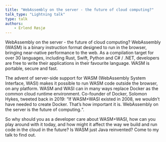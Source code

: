 ```yaml
---
title: "WebAssembly on the server - the future of cloud computing?"
talk_type: "Lightning talk"
type: talk
authors:
    - Erlend Røsjø
---
```

WebAssembly on the server - the future of cloud computing?
WebAssembly (WASM) is a binary instruction format designed to run in the browser, bringing near-native performance to the web. As a compilation target for over 30 languages, including Rust, Swift, Python and C# / .NET, developers are free to write their applications in their favourite language. WASM is portable, secure and fast.

The advent of server-side support for WASM (WebAssembly System Interface, WASI) makes it possible to run WASM code outside the browser, on any platform. WASM and WASI can in many ways replace Docker as the common cloud runtime environment. Co-founder of Docker, Solomon Hykes, tweeted back in 2019: “If WASM+WASI existed in 2008, we wouldn’t have needed to create Docker. That’s how important it is. WebAssembly on the server is the future of computing.“.

So why should you as a developer care about WASM+WASI, how can you play around with it today, and how might it affect the way we build and run code in the cloud in the future? Is WASM just Java reinvented? Come to my talk to find out.
